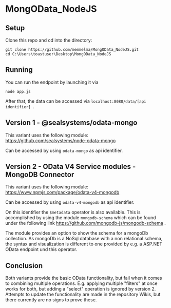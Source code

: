 # MongOData_NodeJS

## Setup
Clone this repo and cd into the directory:

```
git clone https://github.com/memmelma/MongOData_NodeJS.git
cd C:\Users\toastuser\Desktop\MongOData_NodeJS
```

## Running
You can run the endpoint by launching it via 
```
node app.js
```
After that, the data can be accessed via ```localhost:8080/data/[api identifier] ```.

## Version 1 - @sealsystems/odata-mongo
This variant uses the following module: https://github.com/sealsystems/node-odata-mongo

Can be accessed by using  ``` odata-mongo ``` as api identifier.


## Version 2 - OData V4 Service modules - MongoDB Connector
This variant uses the following module: https://www.npmjs.com/package/odata-v4-mongodb

Can be accessed by using 
``` odata-v4-mongodb ``` as api identifier.


On this identifier the ```$metadata``` operator is also available. This is accomplished by using the module 
``` mongodb-schema ``` which can be found under the following link https://github.com/mongodb-js/mongodb-schema .


The module provides an option to show the schema for a mongoDb collection. As mongoDb is a NoSql database with a non relational schema, the syntax and visualization is different to one provided by e.g. a ASP.NET OData endpoint und this operator.


## Conclusion
Both variants provide the basic OData functionality, but fail when it comes to combining multiple operations. E.g. applying multiple "filters" at once works for both, but adding a "select" operation is ignored by version 2. Attempts to update the functionality are made in the repository Wikis, but there currently are no signs to prove these.
